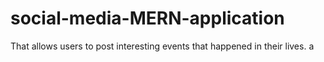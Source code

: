 # social-media-MERN-application
That allows users to post interesting events that happened in their lives.
a
